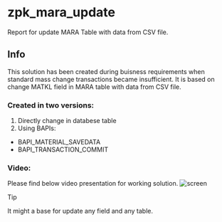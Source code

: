 # zpk_mara_update

Report for update MARA Table with data from CSV file.

## Info
This solution has been created during buisness requirements when standard mass change transactions became insufficient. It is based on change MATKL field in MARA table with data from CSV file.

### Created in two versions:
1. Directly change in databese table
2. Using BAPIs:
- BAPI_MATERIAL_SAVEDATA
- BAPI_TRANSACTION_COMMIT

### Video:
Please find below video presentation for working solution.
![screen]( )


> [!TIP]
> It might a base for update any field and any table.


